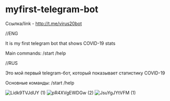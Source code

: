 
# myfirst-telegram-bot

Ссылка/link - http://t.me/virus20bot

//ENG 

It is my first telegram bot that shows COVID-19 stats

Main commands:
/start
/help

//RUS

Это мой первый telegram-бот, который показывает статистику COVID-19

Основные команды:
/start
/help

![Lidk9TVJdUY (1)](https://user-images.githubusercontent.com/56756554/88921881-ef8a9780-d277-11ea-9109-702f291bfd2e.jpg)
![pR4XVgEWDGw (2)](https://user-images.githubusercontent.com/56756554/88922286-940cd980-d278-11ea-9a52-733e6f516c6c.jpg)
![JsuYgJYtVFM (1)](https://user-images.githubusercontent.com/56756554/88922308-9b33e780-d278-11ea-9463-f07e1ad3dccf.jpg)


